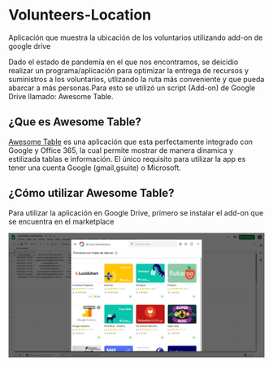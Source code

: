 # Volunteers-Location
Aplicación que muestra la ubicación de los voluntarios utilizando add-on de google drive

Dado el estado de pandemía en el que nos encontramos, se deicidio realizar un programa/aplicación para optimizar la entrega de recursos y suministros a los voluntarios, utlizando la ruta más conveniente y que pueda abarcar a más personas.Para esto se utilizó un script (Add-on) de Google Drive llamado: Awesome Table. 

## ¿Que es Awesome Table?
 [Awesome Table](https://awesome-table.com/) es una aplicación que esta perfectamente integrado con Google y Office 365, la cual permite mostrar de manera dinamica y estilizada tablas e información. El único requisito para utilizar la app es tener una cuenta Google (gmail,gsuite) o Microsoft.
 
## ¿Cómo utilizar Awesome Table?
Para utilizar la aplicación en Google Drive, primero se instalar el add-on que se encuentra en el marketplace 

<img src="Imagenes/vista-marketplace.png" width=600 >



